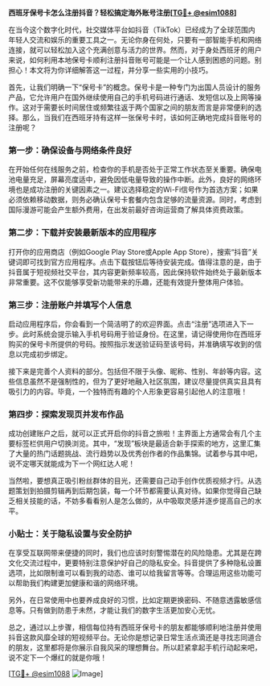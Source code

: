 **西班牙保号卡怎么注册抖音？轻松搞定海外账号注册[[TG💪+ @esim1088](https://t.me/s/esim1088)]**

在当今这个数字化时代，社交媒体平台如抖音（TikTok）已经成为了全球范围内年轻人交流和娱乐的重要工具之一。无论你身在何处，只要有一部智能手机和网络连接，就可以轻松加入这个充满创意与活力的世界。然而，对于身处西班牙的用户来说，如何利用本地保号卡顺利注册抖音账号可能是一个让人感到困惑的问题。别担心！本文将为你详细解答这一过程，并分享一些实用的小技巧。

首先，让我们明确一下“保号卡”的概念。保号卡是一种专门为出国人员设计的服务产品，它允许用户在国外继续使用自己的手机号码进行通话、发短信以及上网等操作。这对于需要长时间居住或频繁往返于两个国家之间的朋友而言是非常便利的选择。那么，当我们在西班牙持有这样一张保号卡时，该如何正确地完成抖音账号的注册呢？

### 第一步：确保设备与网络条件良好

在开始任何在线服务之前，检查你的手机是否处于正常工作状态至关重要。确保电池电量充足，屏幕亮度适中，避免因低电量导致的操作中断。此外，良好的网络环境也是成功注册的关键因素之一。建议选择稳定的Wi-Fi信号作为首选方案；如果必须依赖移动数据，则务必确认保号卡套餐内包含足够的流量资源。同时，考虑到国际漫游可能会产生额外费用，在出发前最好咨询运营商了解具体资费政策。

### 第二步：下载并安装最新版本的应用程序

打开你的应用商店（例如Google Play Store或Apple App Store），搜索“抖音”关键词即可找到官方应用程序。点击下载按钮后等待安装完成。值得注意的是，由于抖音属于短视频社交平台，其内容更新频率较高，因此保持软件始终处于最新版本非常重要。这不仅能够享受新功能带来的乐趣，还能有效提升整体用户体验。

### 第三步：注册账户并填写个人信息

启动应用程序后，你会看到一个简洁明了的欢迎界面。点击“注册”选项进入下一步。此时系统会提示输入手机号码用于验证身份。在这里，请记得使用你在西班牙购买的保号卡所提供的号码。按照指示发送验证码至该号码，并准确填写收到的信息以完成初步绑定。

接下来是完善个人资料的部分。包括但不限于头像、昵称、性别、年龄等内容。这些信息虽然不是强制性的，但为了更好地融入社区氛围，建议尽量提供真实且具有吸引力的内容。毕竟，一个独特而有趣的个人形象更容易引起他人的注意哦！

### 第四步：探索发现页并发布作品

成功创建账户之后，就可以正式开启你的抖音之旅啦！主界面上方通常会有几个主要标签栏供用户切换浏览。其中，“发现”板块是最适合新手探索的地方，这里汇集了大量的热门话题挑战、流行趋势以及优秀创作者的作品集锦。试着参与其中吧，说不定哪天就能成为下一个网红达人呢！

当然啦，要想真正吸引粉丝群体的目光，还需要自己动手创作优质视频才行。从选题策划到拍摄剪辑再到后期包装，每一个环节都需要认真对待。如果你觉得自己缺乏相关技能的话，不妨多看看别人是怎么做的，从中吸取灵感并逐步提高自己的水平。

### 小贴士：关于隐私设置与安全防护

在享受互联网带来便捷的同时，我们也应该时刻警惕潜在的风险隐患。尤其是在跨文化交流过程中，更要特别注意保护好自己的隐私安全。抖音提供了多种隐私设置选项，比如限制谁可以看到我的动态、谁可以给我留言等等。合理运用这些功能可以帮助我们构建更加健康和谐的网络环境。

另外，在日常使用中也要养成良好的习惯，比如定期更换密码、不随意透露敏感信息等。只有做到防患于未然，才能让我们的数字生活更加安心无忧。

总之，通过以上步骤，相信每位持有西班牙保号卡的朋友都能够顺利地注册并使用抖音这款风靡全球的短视频平台。无论你是想记录日常生活点滴还是寻找志同道合的朋友，这里都将是你展示自我风采的理想舞台。所以赶紧拿起手机行动起来吧，说不定下一个爆红的就是你哦！

[[TG💪+ @esim1088](https://t.me/s/esim1088) ![Image](https://i.postimg.cc/4NQfJmqS/Snipaste-2025-05-13-00-14-12.png)]